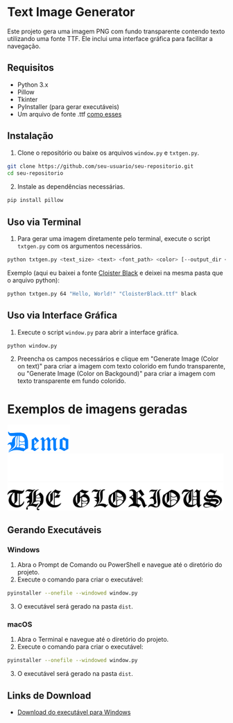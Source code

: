 
# Text Image Generator

Este projeto gera uma imagem PNG com fundo transparente contendo texto utilizando uma fonte TTF. Ele inclui uma interface gráfica para facilitar a navegação.

## Requisitos

- Python 3.x
- Pillow
- Tkinter
- PyInstaller (para gerar executáveis)
- Um arquivo de fonte .ttf [como esses](https://www.dafont.com/ttf.d592)

## Instalação

1. Clone o repositório ou baixe os arquivos `window.py` e `txtgen.py`.

```sh
git clone https://github.com/seu-usuario/seu-repositorio.git
cd seu-repositorio
```

2. Instale as dependências necessárias.

```sh
pip install pillow
```

## Uso via Terminal

1. Para gerar uma imagem diretamente pelo terminal, execute o script `txtgen.py` com os argumentos necessários.

```sh
python txtgen.py <text_size> <text> <font_path> <color> [--output_dir <output_dir>]
```

Exemplo (aqui eu baixei a fonte [Cloister Black](https://www.dafont.com/pt/cloister-black.font) e deixei na mesma pasta que o arquivo python):

```sh
python txtgen.py 64 "Hello, World!" "CloisterBlack.ttf" black
```

## Uso via Interface Gráfica

1. Execute o script `window.py` para abrir a interface gráfica.

```sh
python window.py
```

2. Preencha os campos necessários e clique em "Generate Image (Color on text)" para criar a imagem com texto colorido em fundo transparente, ou "Generate Image (Color on Backgound)" para criar a imagem com texto transparente em fundo colorido.

# Exemplos de imagens geradas
<img src="https://github.com/SafeMantella/Fontastic-Text-Image-Generator/blob/2b33d7fd9233909c8fdf224e0f4092fb5953484d/Generated%20Images/CloisterBlack-Demo-%230080ff.png" height="64"/>
<img src="https://github.com/SafeMantella/Fontastic-Text-Image-Generator/blob/2b33d7fd9233909c8fdf224e0f4092fb5953484d/Generated%20Images/CloisterBlack-THE%20GLORIOUS-white.png" height="64"/>
<img src="https://github.com/SafeMantella/Fontastic-Text-Image-Generator/blob/2b33d7fd9233909c8fdf224e0f4092fb5953484d/Generated%20Images/CloisterBlack-THE%20GLORIOUS-black.png" height="64"/>

## Gerando Executáveis

### Windows

1. Abra o Prompt de Comando ou PowerShell e navegue até o diretório do projeto.
2. Execute o comando para criar o executável:

```sh
pyinstaller --onefile --windowed window.py
```

3. O executável será gerado na pasta `dist`.

### macOS

1. Abra o Terminal e navegue até o diretório do projeto.
2. Execute o comando para criar o executável:

```sh
pyinstaller --onefile --windowed window.py
```

3. O executável será gerado na pasta `dist`.

## Links de Download

- [Download do executável para Windows](https://github.com/SafeMantella/Fontastic-Text-Image-Generator/releases/download/App/Fontastic.exe)
